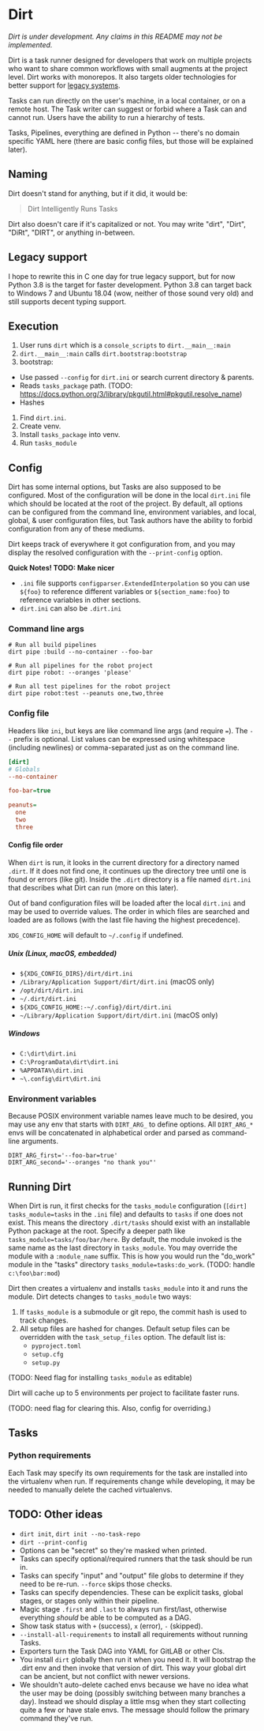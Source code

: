 # Dirt

*Dirt is under development. Any claims in this README may not be implemented.*

Dirt is a task runner designed for developers that work on multiple projects who
want to share common workflows with small augments at the project level.
Dirt works with monorepos. It also
targets older technologies for better support for
[legacy systems](#legacy-support).

Tasks can run directly on the user's machine, in a local container, or on a
remote host. The Task writer can suggest or forbid where a Task can and cannot
run. Users have the ability to run a hierarchy of tests.

Tasks, Pipelines, everything are defined in Python -- there's no domain specific
YAML here (there are basic config files, but those will be explained later).

## Naming

Dirt doesn't stand for anything, but if it did, it would be:

> Dirt Intelligently Runs Tasks

Dirt also doesn't care if it's capitalized or not. You may write "dirt", "Dirt",
"DiRt", "DIRT", or anything in-between.

## Legacy support

I hope to rewrite this in C one day for true legacy support, but
for now Python 3.8 is the target for faster development. Python 3.8 can target
back to Windows 7 and Ubuntu 18.04 (wow, neither of those sound very old) and
still supports decent typing support.

## Execution

1. User runs `dirt` which is a `console_scripts` to `dirt.__main__:main`
2. `dirt.__main__:main` calls `dirt.bootstrap:bootstrap`
3. bootstrap:
  - Use passed `--config` for `dirt.ini` or search current directory & parents.
  - Reads `tasks_package` path.  (TODO: https://docs.python.org/3/library/pkgutil.html#pkgutil.resolve_name)
  - Hashes
1. Find `dirt.ini`.
2. Create venv.
3. Install `tasks_package` into venv.
4. Run `tasks_module`

## Config

Dirt has some internal options, but Tasks are also supposed to be configured.
Most of the configuration will be done in the local `dirt.ini` file which should
be located at the root of the project. By
default, all options can be configured from the command line, environment
variables, and local, global, & user configuration files, but Task authors have
the ability to forbid configuration from any of these mediums.

Dirt keeps track of everywhere it got configuration from, and you may
display the resolved configuration with the `--print-config` option.

**Quick Notes! TODO: Make nicer**
- `.ini` file supports `configparser.ExtendedInterpolation` so you can use
  `${foo}` to reference different variables or `${section_name:foo}` to
  reference variables in other sections.
- `dirt.ini` can also be `.dirt.ini`

### Command line args

```shell
# Run all build pipelines
dirt pipe :build --no-container --foo-bar
```

```shell
# Run all pipelines for the robot project
dirt pipe robot: --oranges 'please'
```

```shell
# Run all test pipelines for the robot project
dirt pipe robot:test --peanuts one,two,three
```

### Config file

Headers like `ini`, but keys are like command line args (and require `=`).
The `--` prefix is optional.
List values can be expressed using whitespace (including newlines)
or comma-separated just as on the command line.

```ini
[dirt]
# Globals
--no-container

foo-bar=true

peanuts=
  one
  two
  three
```

#### Config file order

When `dirt` is run, it looks in the current directory for a directory named
`.dirt`. If it does not find one, it continues up the directory tree until one
is found or errors (like git). Inside the `.dirt` directory is a file named
`dirt.ini` that describes what Dirt can run (more on this later).

Out of band configuration files will be loaded after the local `dirt.ini` and
may be used to override values. The order in which files are searched and loaded
are as follows (with the last file having the highest precedence).

`XDG_CONFIG_HOME` will default to `~/.config` if undefined.

<!-- This is basically same as how pip does it https://pip.pypa.io/en/stable/topics/configuration/ -->
<!-- TODO: Prob want to verify non-world writable on Unix/Mac? -->

##### Unix (Linux, macOS, embedded)
- `${XDG_CONFIG_DIRS}/dirt/dirt.ini`
- `/Library/Application Support/dirt/dirt.ini` (macOS only)
- `/opt/dirt/dirt.ini`
- `~/.dirt/dirt.ini`
- `${XDG_CONFIG_HOME:-~/.config}/dirt/dirt.ini`
- `~/Library/Application Support/dirt/dirt.ini` (macOS only)

##### Windows
- `C:\dirt\dirt.ini`
- `C:\ProgramData\dirt\dirt.ini`
- `%APPDATA%\dirt.ini`
- `~\.config\dirt\dirt.ini`

### Environment variables

Because POSIX environment variable names leave much to be desired, you may use
any env that starts with `DIRT_ARG_` to define options. All `DIRT_ARG_*` envs
will be concatenated in alphabetical order and parsed as command-line arguments.

```
DIRT_ARG_first='--foo-bar=true'
DIRT_ARG_second='--oranges "no thank you"'
```

## Running Dirt

When Dirt is run, it first checks for the `tasks_module` configuration
(`[dirt] tasks_module=tasks` in the `.ini` file) and defaults to `tasks` if one
does not exist. This means the directory `.dirt/tasks` should exist with an
installable Python package at the root. Specify a deeper path like
`tasks_module=tasks/foo/bar/here`. By default, the module invoked is the same
name as the last directory in `tasks_module`. You may override the module
with a `:module_name` suffix. This is how you would run the "do_work" module
in the "tasks" directory `tasks_module=tasks:do_work`. (TODO: handle `c:\foo\bar:mod`)

Dirt then creates a virtualenv and installs `tasks_module` into it and runs the
module. Dirt detects changes to `tasks_module` two ways:

1. If `tasks_module` is a submodule or git repo, the commit hash is used to
   track changes.
2. All setup files are hashed for changes. Default setup files can be
   overridden with the `task_setup_files` option. The default list is:
   - `pyproject.toml`
   - `setup.cfg`
   - `setup.py`

(TODO: Need flag for installing `tasks_module` as editable)

Dirt will cache up to 5 environments per project to facilitate faster runs.

(TODO: need flag for clearing this. Also, config for overriding.)

## Tasks

### Python requirements

Each Task may specify its own requirements for the task are installed into the
virtualenv when run. If requirements change while developing, it may be needed
to manually delete the cached virtualenvs.

## TODO: Other ideas

- `dirt init`, `dirt init --no-task-repo`
- `dirt --print-config`
- Options can be "secret" so they're masked when printed.
- Tasks can specify optional/required runners that the task should be run in.
- Tasks can specify "input" and "output" file globs to determine if they need to
  be re-run. `--force` skips those checks.
- Tasks can specify dependencies. These can be explicit tasks, global stages, or
  stages only within their pipeline.
- Magic stage `.first` and `.last` to always run first/last, otherwise
  everything *should* be able to be computed as a DAG.
- Show task status with `+` (success), `x` (error), `-` (skipped).
- `--install-all-requirements` to install all requirements without running Tasks.
- Exporters turn the Task DAG into YAML for GitLAB or other CIs.
- You install `dirt` globally then run it when you need it. It will bootstrap
  the .dirt env and then invoke that version of dirt. This way your global dirt
  can be ancient, but not conflict with newer versions.
- We shouldn't auto-delete cached envs because we have no idea what the user
  may be doing (possibly switching between many branches a day). Instead we
  should display a little msg when they start collecting quite a few or 
  have stale envs. The message should follow the primary command they've run.
